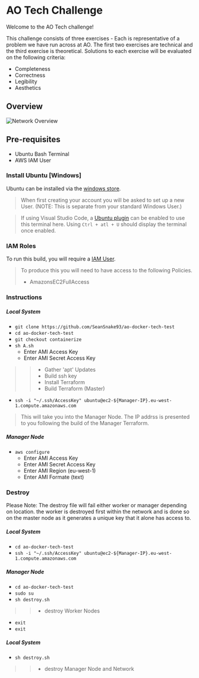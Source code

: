 [windows-store]: https://www.microsoft.com/store/productId/9NBLGGH4MSV6
[ubuntu-plug]: https://marketplace.visualstudio.com/items?itemName=Docter60.vscode-terminal-for-ubuntu
[aws-IAM]: https://console.aws.amazon.com/iam/home
[Overview-img]: https://github.com/SeanSnake93/ao-docker-tech-test/blob/containerize/docs/overview.png

# AO Tech Challenge

Welcome to the AO Tech challenge!

This challenge consists of three exercises - Each is representative of a problem we have run across at AO. The first two exercises are technical and the third exercise is theoretical.
Solutions to each exercise will be evaluated on the following criteria:

- Completeness
- Correctness
- Legibility
- Aesthetics

## Overview

![Network Overview][Overview-img]

## Pre-requisites

* Ubuntu Bash Terminal
* AWS IAM User

### Install Ubuntu [Windows]

Ubuntu can be installed via the [windows store][windows-store].

> When first creating your account you will be asked to set up a new User.
> (NOTE: This is separate from your standard Windows User.)

> If using Visual Studio Code, a [Ubuntu plugin][ubuntu-plug] can be enabled to use this terminal here. Using `Ctrl + atl + U` should display the terminal once enabled.

### IAM Roles

To run this build, you will require a [IAM User][aws-IAM].

> To produce this you will need to have access to the following Policies.
> * AmazonsEC2FullAccess

### Instructions

##### Local System

- `git clone https://github.com/SeanSnake93/ao-docker-tech-test`
- `cd ao-docker-tech-test`
- `git checkout containerize`
- `sh A.sh`
    - Enter AMI Access Key
    - Enter AMI Secret Access Key
>> * Gather 'apt' Updates
>> * Build ssh key
>> * Install Terraform
>> * Build Terraform (Master)
- `ssh -i "~/.ssh/AccessKey" ubuntu@ec2-${Manager-IP}.eu-west-1.compute.amazonaws.com`
> This will take you into the Manager Node.
> The IP addrss is presented to you following the build of the Manager Terraform.

##### Manager Node

- `aws configure`
    - Enter AMI Access Key
    - Enter AMI Secret Access Key
    - Enter AMI Region (eu-west-1)
    - Enter AMI Formate (text)

### Destroy

Please Note: The destroy file will fail either worker or manager depending on location. the worker is destroyed first within the network and is done so on the master node as it generates a unique key that it alone has access to.

##### Local System

- `cd ao-docker-tech-test`
- `ssh -i "~/.ssh/AccessKey" ubuntu@ec2-${Manager-IP}.eu-west-1.compute.amazonaws.com`

##### Manager Node

- `cd ao-docker-tech-test`
- `sudo su`
- `sh destroy.sh`
>> * destroy Worker Nodes
- `exit`
- `exit`

##### Local System

- `sh destroy.sh`
>> * destroy Manager Node and Network